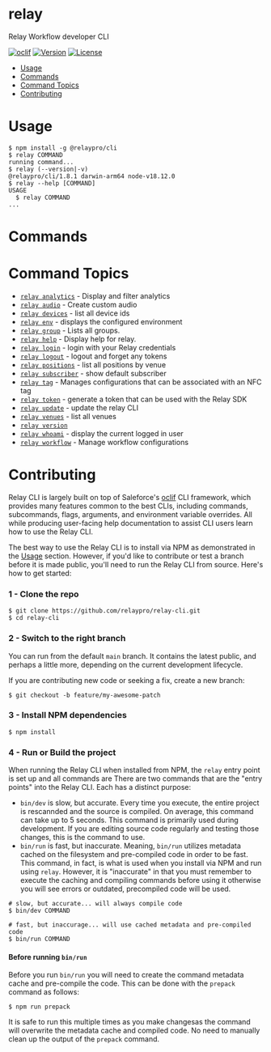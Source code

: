 relay
=====

Relay Workflow developer CLI

[![oclif](https://img.shields.io/badge/cli-oclif-brightgreen.svg)](https://oclif.io)
[![Version](https://img.shields.io/npm/v/@relaypro/cli)](https://www.npmjs.com/package/@relaypro/cli)
[![License](https://img.shields.io/npm/l/@relaypro/cli)](https://github.com/relaypro/relay-cli/blob/main/package.json)

<!-- toc -->
* [Usage](#usage)
* [Commands](#commands)
* [Command Topics](#command-topics)
* [Contributing](#contributing)
<!-- tocstop -->
# Usage
<!-- usage -->
```sh-session
$ npm install -g @relaypro/cli
$ relay COMMAND
running command...
$ relay (--version|-v)
@relaypro/cli/1.8.1 darwin-arm64 node-v18.12.0
$ relay --help [COMMAND]
USAGE
  $ relay COMMAND
...
```
<!-- usagestop -->
# Commands
<!-- commands -->
# Command Topics

* [`relay analytics`](docs/analytics.md) - Display and filter analytics
* [`relay audio`](docs/audio.md) - Create custom audio
* [`relay devices`](docs/devices.md) - list all device ids
* [`relay env`](docs/env.md) - displays the configured environment
* [`relay group`](docs/group.md) - Lists all groups.
* [`relay help`](docs/help.md) - Display help for relay.
* [`relay login`](docs/login.md) - login with your Relay credentials
* [`relay logout`](docs/logout.md) - logout and forget any tokens
* [`relay positions`](docs/positions.md) - list all positions by venue
* [`relay subscriber`](docs/subscriber.md) - show default subscriber
* [`relay tag`](docs/tag.md) - Manages configurations that can be associated with an NFC tag
* [`relay token`](docs/token.md) - generate a token that can be used with the Relay SDK
* [`relay update`](docs/update.md) - update the relay CLI
* [`relay venues`](docs/venues.md) - list all venues
* [`relay version`](docs/version.md)
* [`relay whoami`](docs/whoami.md) - display the current logged in user
* [`relay workflow`](docs/workflow.md) - Manage workflow configurations

<!-- commandsstop -->

<!-- contribution -->
# Contributing

Relay CLI is largely built on top of Saleforce's [oclif](https://oclif.io/) CLI framework, which provides
many features common to the best CLIs, including commands, subcommands, flags, arguments, and environment
variable overrides. All while producing user-facing help documentation to assist CLI users learn how to use
the Relay CLI.

The best way to use the Relay CLI is to install via NPM as demonstrated in the [Usage](#usage) section. However,
if you'd like to contribute or test a branch before it is made public, you'll need to run the Relay CLI from
source. Here's how to get started:

### 1 - Clone the repo

```
$ git clone https://github.com/relaypro/relay-cli.git
$ cd relay-cli
```

### 2 - Switch to the right branch

You can run from the default `main` branch. It contains the latest
public, and perhaps a little more, depending on the current development
lifecycle.

If you are contributing new code or seeking a fix, create a new branch:

```
$ git checkout -b feature/my-awesome-patch
```

### 3 - Install NPM dependencies

```
$ npm install
```

### 4 - Run or Build the project

When running the Relay CLI when installed from NPM, the `relay` entry
point is set up and all commands are
There are two commands that are the "entry points" into the Relay CLI.
Each has a distinct purpose:

* `bin/dev` is slow, but accurate. Every time you execute, the entire
  project is rescannded and the source is compiled. On average, this
  command can take up to 5 seconds. This command is primarily used
  during development. If you are editing source code regularly and
  testing those changes, this is the command to use.
* `bin/run` is fast, but inaccurate. Meaning, `bin/run` utilizes metadata
  cached on the filesystem and pre-compiled code in order to be fast.
  This command, in fact, is what is used when you install via NPM and
  run using `relay`. However, it is "inaccurate" in that you must
  remember to execute the caching and compiling commands before using it
  otherwise you will see errors or outdated, precompiled code will be
  used.

```
# slow, but accurate... will always compile code
$ bin/dev COMMAND

# fast, but inaccurage... will use cached metadata and pre-compiled code
$ bin/run COMMAND
```

#### Before running `bin/run`

Before you run `bin/run` you will need to create the command metadata
cache and pre-compile the code. This can be done with the `prepack`
command as follows:

```
$ npm run prepack
```

It is safe to run this multiple times as you make changesas the command
will overwrite the metadata cache and compiled code. No need to manually
clean up the output of the `prepack` command.
<!-- contributionstop -->
